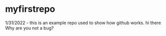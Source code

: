 # myfirstrepo
1/31/2022 - this is an example repo used to show how github works. 
hi there
Why are you not a bug?